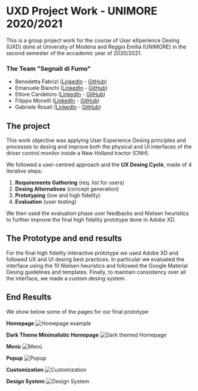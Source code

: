 # UXD Project Work - UNIMORE 2020/2021

This is a group project work for the course of User eXperience Desing (UXD) done at University of Modena and Reggio Emilia (UNIMORE) in the second semester of the accademic year of 2020/2021.

### The Team "Segnali di Fumo"

- Benedetta Fabrizi ([LinkedIn](https://www.linkedin.com/in/benedetta-fabrizi-54b7971b0) - [GitHub](https://github.com/BerniRubble))
- Emanuele Bianchi ([LinkedIn](https://www.linkedin.com/in/emanuele-bianchi240497/) - [GitHub](https://github.com/Manu2497))
- Ettore Candeloro ([LinkedIn](https://www.linkedin.com/in/ettore-candeloro-900081162/) - [GitHub](https://github.com/e-candeloro))
- Filippo Monelli ([LinkedIn](https://www.linkedin.com/in/filippo-monelli-8a3b76122/) - [GitHub](https://github.com/FilloMone))
- Gabriele Rosati ([LinkedIn](https://www.linkedin.com/in/gabriele-rosati-4817b01a7/) - [GitHub](https://github.com/gabri1997))

## The project

This work objective was applying User Experience Desing principles and processes to desing and improve both the physical and UI interfaces of the driver control monitor inside a New Holland tractor (CNH).

We followed a user-centred approach and the **UX Desing Cycle**, made of 4 iterative steps:


1. **Requirements Gathering** (req. list for users)
2. **Desing Alternatives** (concept generation)
3. **Prototyping** (low and high fidelity)
4. **Evaluation** (user testing)

We then used the evaluation phase user feedbacks and Nielsen heuristics to further improve the final high fidelity prototype done in Adobe XD.

## The Prototype and end results

For the final high fidelity interactive prototype we used Adobe XD and followed UX and UI desing best practices. In particular we evaluated the interface using the 10 Nielsen heuristics and followed the Google Material Desing guidelines and templates.
Finally, to maintain consistency over all the interface, we made a custom desing system.

## End Results
We show below some of the pages for our final prototype

**Homepage**
![Homepage example](https://user-images.githubusercontent.com/67196406/123234899-a8367680-d4db-11eb-90e6-bb7c7987e66d.png)

**Dark Theme Minimalistic Homepage**
![Dark themed Homepage](https://user-images.githubusercontent.com/67196406/123234927-b1274800-d4db-11eb-9a0f-56c30201e720.png)

**Menù**
![Menù](https://user-images.githubusercontent.com/67196406/123234947-b7b5bf80-d4db-11eb-88ed-f104959bb9e9.png)

**Popup**
![Popup](https://user-images.githubusercontent.com/67196406/123234958-bb494680-d4db-11eb-9fc8-afb22949b18f.png)

**Customization**
![Customization](https://user-images.githubusercontent.com/67196406/123234974-bedccd80-d4db-11eb-9cbc-a730bfb59374.png)

**Design System**
![Design System](https://user-images.githubusercontent.com/67196406/123234986-c308eb00-d4db-11eb-848e-19592daffd5c.png)

